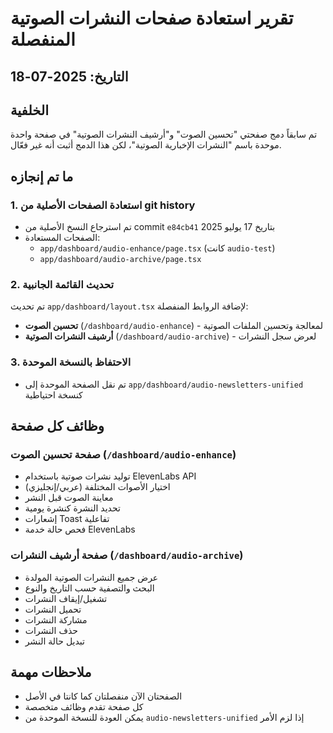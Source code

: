 # تقرير استعادة صفحات النشرات الصوتية المنفصلة

## التاريخ: 2025-07-18

## الخلفية
تم سابقاً دمج صفحتي "تحسين الصوت" و"أرشيف النشرات الصوتية" في صفحة واحدة موحدة باسم "النشرات الإخبارية الصوتية"، لكن هذا الدمج أثبت أنه غير فعّال.

## ما تم إنجازه

### 1. استعادة الصفحات الأصلية من git history
- تم استرجاع النسخ الأصلية من commit `e84cb41` بتاريخ 17 يوليو 2025
- الصفحات المستعادة:
  - `app/dashboard/audio-enhance/page.tsx` (كانت `audio-test`)
  - `app/dashboard/audio-archive/page.tsx`

### 2. تحديث القائمة الجانبية
تم تحديث `app/dashboard/layout.tsx` لإضافة الروابط المنفصلة:
- **تحسين الصوت** (`/dashboard/audio-enhance`) - لمعالجة وتحسين الملفات الصوتية
- **أرشيف النشرات الصوتية** (`/dashboard/audio-archive`) - لعرض سجل النشرات

### 3. الاحتفاظ بالنسخة الموحدة
- تم نقل الصفحة الموحدة إلى `app/dashboard/audio-newsletters-unified` كنسخة احتياطية

## وظائف كل صفحة

### صفحة تحسين الصوت (`/dashboard/audio-enhance`)
- توليد نشرات صوتية باستخدام ElevenLabs API
- اختيار الأصوات المختلفة (عربي/إنجليزي)
- معاينة الصوت قبل النشر
- تحديد النشرة كنشرة يومية
- إشعارات Toast تفاعلية
- فحص حالة خدمة ElevenLabs

### صفحة أرشيف النشرات (`/dashboard/audio-archive`)
- عرض جميع النشرات الصوتية المولدة
- البحث والتصفية حسب التاريخ والنوع
- تشغيل/إيقاف النشرات
- تحميل النشرات
- مشاركة النشرات
- حذف النشرات
- تبديل حالة النشر

## ملاحظات مهمة
- الصفحتان الآن منفصلتان كما كانتا في الأصل
- كل صفحة تقدم وظائف متخصصة
- يمكن العودة للنسخة الموحدة من `audio-newsletters-unified` إذا لزم الأمر 